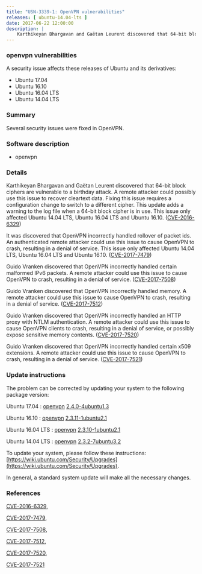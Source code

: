 ```yaml
---
title: "USN-3339-1: OpenVPN vulnerabilities"
releases: [ ubuntu-14.04-lts ]
date: 2017-06-22 12:00:00
description: |
    Karthikeyan Bhargavan and Gaëtan Leurent discovered that 64-bit block ciphers are vulnerable to a birthday attack. A remote attacker could possibly use this issue to recover cleartext data. Fixing this issue requires a configuration change to switch to a different cipher. This update adds a warning to the log file when a 64-bit block cipher is in use. This issue only affected Ubuntu 14.04 LTS, Ubuntu 16.04 LTS and Ubuntu 16.10. ([CVE-2016-6329](http://people.ubuntu.com/~ubuntu-security/cve/CVE-2016-6329))
--- 
```

 
### openvpn vulnerabilities

A security issue affects these releases of Ubuntu and its derivatives:

* Ubuntu 17.04
* Ubuntu 16.10
* Ubuntu 16.04 LTS
* Ubuntu 14.04 LTS

### Summary

Several security issues were fixed in OpenVPN. 

### Software description

* openvpn 

### Details

Karthikeyan Bhargavan and Gaëtan Leurent discovered that 64-bit block ciphers are vulnerable to a birthday attack. A remote attacker could possibly use this issue to recover cleartext data. Fixing this issue requires a configuration change to switch to a different cipher. This update adds a warning to the log file when a 64-bit block cipher is in use. This issue only affected Ubuntu 14.04 LTS, Ubuntu 16.04 LTS and Ubuntu 16.10. ([CVE-2016-6329](http://people.ubuntu.com/~ubuntu-security/cve/CVE-2016-6329))

It was discovered that OpenVPN incorrectly handled rollover of packet ids. An authenticated remote attacker could use this issue to cause OpenVPN to crash, resulting in a denial of service. This issue only affected Ubuntu 14.04 LTS, Ubuntu 16.04 LTS and Ubuntu 16.10. ([CVE-2017-7479](http://people.ubuntu.com/~ubuntu-security/cve/CVE-2017-7479))

Guido Vranken discovered that OpenVPN incorrectly handled certain malformed IPv6 packets. A remote attacker could use this issue to cause OpenVPN to crash, resulting in a denial of service. ([CVE-2017-7508](http://people.ubuntu.com/~ubuntu-security/cve/CVE-2017-7508))

Guido Vranken discovered that OpenVPN incorrectly handled memory. A remote attacker could use this issue to cause OpenVPN to crash, resulting in a denial of service. ([CVE-2017-7512](http://people.ubuntu.com/~ubuntu-security/cve/CVE-2017-7512))

Guido Vranken discovered that OpenVPN incorrectly handled an HTTP proxy with NTLM authentication. A remote attacker could use this issue to cause OpenVPN clients to crash, resulting in a denial of service, or possibly expose sensitive memory contents. ([CVE-2017-7520](http://people.ubuntu.com/~ubuntu-security/cve/CVE-2017-7520))

Guido Vranken discovered that OpenVPN incorrectly handled certain x509 extensions. A remote attacker could use this issue to cause OpenVPN to crash, resulting in a denial of service. ([CVE-2017-7521](http://people.ubuntu.com/~ubuntu-security/cve/CVE-2017-7521))

### Update instructions

The problem can be corrected by updating your system to the following package version:

Ubuntu 17.04
 : [openvpn](https://launchpad.net/ubuntu/+source/openvpn) <span> [2.4.0-4ubuntu1.3](https://launchpad.net/ubuntu/+source/openvpn/2.4.0-4ubuntu1.3) </span> 

Ubuntu 16.10
 : [openvpn](https://launchpad.net/ubuntu/+source/openvpn) <span> [2.3.11-1ubuntu2.1](https://launchpad.net/ubuntu/+source/openvpn/2.3.11-1ubuntu2.1) </span> 

Ubuntu 16.04 LTS
 : [openvpn](https://launchpad.net/ubuntu/+source/openvpn) <span> [2.3.10-1ubuntu2.1](https://launchpad.net/ubuntu/+source/openvpn/2.3.10-1ubuntu2.1) </span> 

Ubuntu 14.04 LTS
 : [openvpn](https://launchpad.net/ubuntu/+source/openvpn) <span> [2.3.2-7ubuntu3.2](https://launchpad.net/ubuntu/+source/openvpn/2.3.2-7ubuntu3.2) </span> 

To update your system, please follow these instructions: [https://wiki.ubuntu.com/Security/Upgrades](https://wiki.ubuntu.com/Security/Upgrades).

In general, a standard system update will make all the necessary changes. 

### References

 [CVE-2016-6329](http://people.ubuntu.com/~ubuntu-security/cve/CVE-2016-6329), 

 [CVE-2017-7479](http://people.ubuntu.com/~ubuntu-security/cve/CVE-2017-7479), 

 [CVE-2017-7508](http://people.ubuntu.com/~ubuntu-security/cve/CVE-2017-7508), 

 [CVE-2017-7512](http://people.ubuntu.com/~ubuntu-security/cve/CVE-2017-7512), 

 [CVE-2017-7520](http://people.ubuntu.com/~ubuntu-security/cve/CVE-2017-7520), 

 [CVE-2017-7521](http://people.ubuntu.com/~ubuntu-security/cve/CVE-2017-7521)
 
